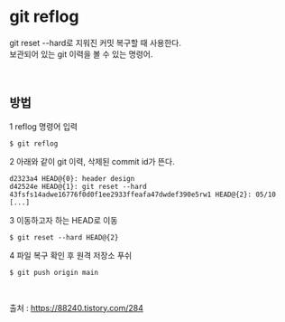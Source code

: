 # git reflog
git reset --hard로 지워진 커밋 복구할 때 사용한다.  
보관되어 있는 git 이력을 볼 수 있는 명령어.

<br>

## 방법
1 reflog 명령어 입력

    $ git reflog

2 아래와 같이 git 이력, 삭제된 commit id가 뜬다.

    d2323a4 HEAD@{0}: header design
    d42524e HEAD@{1}: git reset --hard 43fsfs14adwe16776f0d0f1ee2933ffeafa47dwdef390e5rw1 HEAD@{2}: 05/10
    [...]

3 이동하고자 하는 HEAD로 이동

    $ git reset --hard HEAD@{2}

4 파일 복구 확인 후 원격 저장소 푸쉬

    $ git push origin main

<br>

출처 : https://88240.tistory.com/284